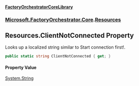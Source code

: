 #### [FactoryOrchestratorCoreLibrary](./FactoryOrchestratorCoreLibrary.md 'FactoryOrchestratorCoreLibrary')
### [Microsoft.FactoryOrchestrator.Core](./Microsoft-FactoryOrchestrator-Core.md 'Microsoft.FactoryOrchestrator.Core').[Resources](./Microsoft-FactoryOrchestrator-Core-Resources.md 'Microsoft.FactoryOrchestrator.Core.Resources')
## Resources.ClientNotConnected Property
Looks up a localized string similar to Start connection first!.  
```csharp
public static string ClientNotConnected { get; }
```
#### Property Value
[System.String](https://docs.microsoft.com/en-us/dotnet/api/System.String 'System.String')  
